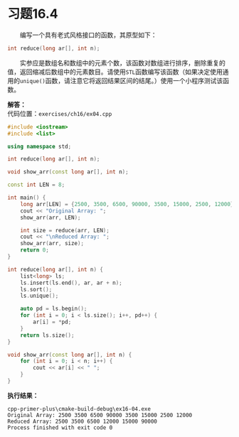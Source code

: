 # 习题16.4

&emsp;&emsp;编写一个具有老式风格接口的函数，其原型如下：
```c++
int reduce(long ar[], int n);
```
&emsp;&emsp;实参应是数组名和数组中的元素个数，该函数对数组进行排序，删除重复的值，返回缩减后数组中的元素数目。请使用`STL`函数编写该函数（如果决定使用通用的`unique()`函数，请注意它将返回结果区间的结尾。）使用一个小程序测试该函数。

**解答：**  
代码位置：`exercises/ch16/ex04.cpp`

```c++
#include <iostream>
#include <list>

using namespace std;

int reduce(long ar[], int n);

void show_arr(const long ar[], int n);

const int LEN = 8;

int main() {
    long arr[LEN] = {2500, 3500, 6500, 90000, 3500, 15000, 2500, 12000};
    cout << "Original Array: ";
    show_arr(arr, LEN);

    int size = reduce(arr, LEN);
    cout << "\nReduced Array: ";
    show_arr(arr, size);
    return 0;
}

int reduce(long ar[], int n) {
    list<long> ls;
    ls.insert(ls.end(), ar, ar + n);
    ls.sort();
    ls.unique();

    auto pd = ls.begin();
    for (int i = 0; i < ls.size(); i++, pd++) {
        ar[i] = *pd;
    }
    return ls.size();
}

void show_arr(const long ar[], int n) {
    for (int i = 0; i < n; i++) {
        cout << ar[i] << " ";
    }
}
```

**执行结果：**  
```
cpp-primer-plus\cmake-build-debug\ex16-04.exe
Original Array: 2500 3500 6500 90000 3500 15000 2500 12000
Reduced Array: 2500 3500 6500 12000 15000 90000
Process finished with exit code 0
```